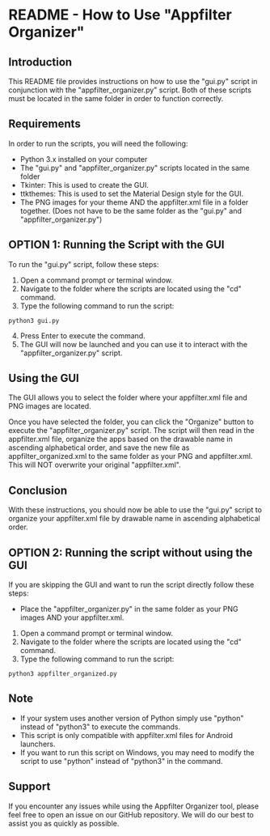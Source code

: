 # README - How to Use "Appfilter Organizer"

## Introduction
This README file provides instructions on how to use the "gui.py" script in conjunction with the "appfilter_organizer.py" script. Both of these scripts must be located in the same folder in order to function correctly.

## Requirements
In order to run the scripts, you will need the following:
- Python 3.x installed on your computer
- The "gui.py" and "appfilter_organizer.py" scripts located in the same folder
- Tkinter: This is used to create the GUI.
- ttkthemes: This is used to set the Material Design style for the GUI.
- The PNG images for your theme AND the appfilter.xml file in a folder together. (Does not have to be the same folder as the "gui.py" and "appfilter_organizer.py")

## OPTION 1: Running the Script with the GUI
To run the "gui.py" script, follow these steps:

1. Open a command prompt or terminal window.
2. Navigate to the folder where the scripts are located using the "cd" command.
3. Type the following command to run the script:

``` python3 gui.py ```

4. Press Enter to execute the command.
5. The GUI will now be launched and you can use it to interact with the "appfilter_organizer.py" script.

## Using the GUI
The GUI allows you to select the folder where your appfilter.xml file and PNG images are located.

Once you have selected the folder, you can click the "Organize" button to execute the "appfilter_organizer.py" script. The script will then read in the appfilter.xml file, organize the apps based on the drawable name in ascending alphabetical order, and save the new file as appfilter_organized.xml to the same folder as your PNG and appfilter.xml. This will NOT overwrite your original "appfilter.xml".

## Conclusion
With these instructions, you should now be able to use the "gui.py" script to organize your appfilter.xml file by drawable name in ascending alphabetical order.


## OPTION 2: Running the script without using the GUI

If you are skipping the GUI and want to run the script directly follow these steps:
- Place the "appfilter_organizer.py" in the same folder as your PNG images AND your appfilter.xml.
1. Open a command prompt or terminal window.
2. Navigate to the folder where the scripts are located using the "cd" command.
3. Type the following command to run the script:

``` python3 appfilter_organized.py ```

## Note

- If your system uses another version of Python simply use "python" instead of "python3" to execute the commands.
- This script is only compatible with appfilter.xml files for Android launchers.
- If you want to run this script on Windows, you may need to modify the script to use "python" instead of "python3" in the command.

## Support
If you encounter any issues while using the Appfilter Organizer tool, please feel free to open an issue on our GitHub repository. We will do our best to assist you as quickly as possible.
